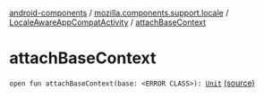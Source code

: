 [android-components](../../index.md) / [mozilla.components.support.locale](../index.md) / [LocaleAwareAppCompatActivity](index.md) / [attachBaseContext](./attach-base-context.md)

# attachBaseContext

`open fun attachBaseContext(base: <ERROR CLASS>): `[`Unit`](https://kotlinlang.org/api/latest/jvm/stdlib/kotlin/-unit/index.html) [(source)](https://github.com/mozilla-mobile/android-components/blob/master/components/support/locale/src/main/java/mozilla/components/support/locale/LocaleAwareAppCompatActivity.kt#L14)